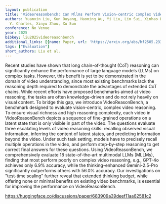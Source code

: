 ```yaml
---
layout: publication
title: 'Videoreasonbench: Can Mllms Perform Vision-centric Complex Video Reasoning?'
authors: Yuanxin Liu, Kun Ouyang, Haoning Wu, Yi Liu, Lin Sui, Xinhao Li, Yan Zhong,
  Y. Charles, Xinyu Zhou, Xu Sun
conference: No Venue
year: 2025
bibkey: liu2025videoreasonbench
additional_links: [{name: Paper, url: 'https://arxiv.org/abs/hf2505.23359'}]
tags: ["Evaluation"]
short_authors: Liu et al.
---
```

Recent studies have shown that long chain-of-thought (CoT) reasoning can significantly enhance the performance of large language models (LLMs) on complex tasks. However, this benefit is yet to be demonstrated in the domain of video understanding, since most existing benchmarks lack the reasoning depth required to demonstrate the advantages of extended CoT chains. While recent efforts have proposed benchmarks aimed at video reasoning, the tasks are often knowledge-driven and do not rely heavily on visual content. To bridge this gap, we introduce VideoReasonBench, a benchmark designed to evaluate vision-centric, complex video reasoning. To ensure visual richness and high reasoning complexity, each video in VideoReasonBench depicts a sequence of fine-grained operations on a latent state that is only visible in part of the video. The questions evaluate three escalating levels of video reasoning skills: recalling observed visual information, inferring the content of latent states, and predicting information beyond the video. Under such task setting, models have to precisely recall multiple operations in the video, and perform step-by-step reasoning to get correct final answers for these questions. Using VideoReasonBench, we comprehensively evaluate 18 state-of-the-art multimodal LLMs (MLLMs), finding that most perform poorly on complex video reasoning, e.g., GPT-4o achieves only 6.9% accuracy, while the thinking-enhanced Gemini-2.5-Pro significantly outperforms others with 56.0% accuracy. Our investigations on "test-time scaling" further reveal that extended thinking budget, while offering none or minimal benefits on existing video benchmarks, is essential for improving the performance on VideoReasonBench.

https://huggingface.co/discussions/paper/683909a39deef11aa62581c2
